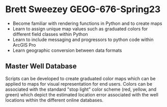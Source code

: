 Brett Sweezey GEOG-676-Spring23
======
  * Become familiar with rendering functions in Python and to create maps
  * Learn to assign unique map values such as graduated colors for different field classes within Python
  * Learn to include messaging and progressors to python code within ArcGIS Pro
  * Learn geographic conversion between data formats

Master Well Database
------
Scripts can be developed to create graduated color maps which can be applied to maps for visual representation for end users. Colors can be associated with the standard "stop light" color scheme (red, yellow, and green) which depict the estimated location error associated with the well locations within the different online databases.
